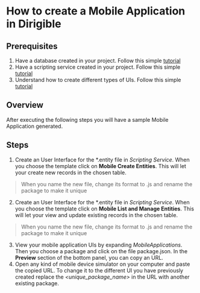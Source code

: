 # How to create a Mobile Application in Dirigible
## Prerequisites
1. Have a database created in your project. Follow this simple [tutorial](https://github.com/dirigiblelabs/curriculum/blob/master/IvetaChampoeva/Documentation/Basic%20Steps/Dirigible%20Basics%20-%20Create%20Database.md)
2. Have a scripting service created in your project. Follow this simple [tutorial](https://github.com/dirigiblelabs/curriculum/blob/master/IvetaChampoeva/Documentation/Basic%20Steps/Dirigible%20Basics%20-%20Create%20Scripting%20Service.md)
3. Understand how to create different types of UIs. Follow this simple [tutorial](https://github.com/dirigiblelabs/curriculum/blob/master/IvetaChampoeva/Documentation/Basic%20Steps/Dirigible%20Basics%20-%20Create%20User%20Interface.md)
## Overview
After executing the following steps you will have a sample Mobile Application generated.
## Steps
1. Create an User Interface for the \*.entity file in *Scripting Service*. When you choose the template click on **Mobile Create Entities**. This will let your create new records in the chosen table.
> When you name the new file, change its format to .js and rename the package to make it unique
2. Create an User Interface for the \*.entity file in *Scripting Service*. When you choose the template click on **Mobile List and Manage Entities**. This will let your view and update existing records in the chosen table.
> When you name the new file, change its format to .js and rename the package to make it unique
3. View your mobile application UIs by expanding *MobileApplications*. Then you choose a package and click on the file package.json. In the **Preview** section of the bottom panel, you can copy an URL.
4. Open any kind of mobile device simulator on your computer and paste the copied URL. To change it to the different UI you have previously created replace the *<unique_package_name>* in the URL with another existing package.
